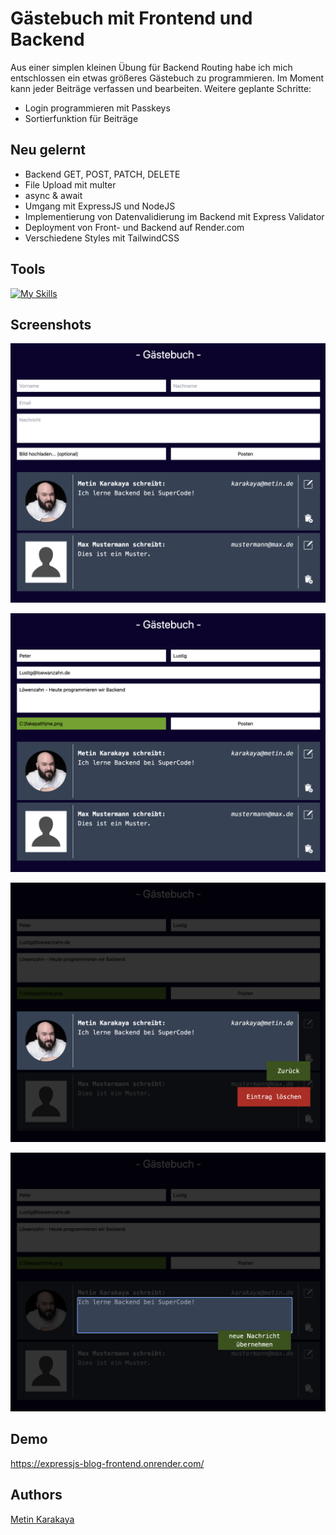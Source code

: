 # Gästebuch mit Frontend und Backend

Aus einer simplen kleinen Übung für Backend Routing habe ich mich entschlossen ein etwas größeres Gästebuch zu programmieren. Im Moment kann jeder Beiträge verfassen und bearbeiten.
Weitere geplante Schritte:

- Login programmieren mit Passkeys
- Sortierfunktion für Beiträge

## Neu gelernt

- Backend GET, POST, PATCH, DELETE
- File Upload mit multer
- async & await
- Umgang mit ExpressJS und NodeJS
- Implementierung von Datenvalidierung im Backend mit Express Validator
- Deployment von Front- und Backend auf Render.com
- Verschiedene Styles mit TailwindCSS

## Tools

[![My Skills](https://skillicons.dev/icons?i=js,react,vite,nodejs,express,html,css,tailwind,git,github,vscode)](https://skillicons.dev)

## Screenshots

![App Screenshot](./frontend/src/assets/images/screenshot1.png)

![App Screenshot](./frontend/src/assets/images/screenshot2.png)

![App Screenshot](./frontend/src/assets/images/screenshot3.png)

![App Screenshot](./frontend/src/assets/images/screenshot4.png)

## Demo

https://expressjs-blog-frontend.onrender.com/

## Authors

[Metin Karakaya](https://github.com/KarakayaMetin8787)
